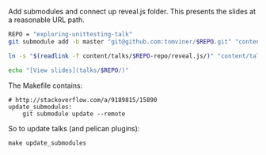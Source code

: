 Add submodules and connect up reveal.js folder. This presents the slides at a reasonable URL path.

```bash
REPO = "exploring-unittesting-talk"
git submodule add -b master "git@github.com:tomviner/$REPO.git" "content/talks/$REPO-repo"

ln -s "$(readlink -f content/talks/$REPO-repo/reveal.js/)" "content/talks/$REPO"

echo "[View slides](talks/$REPO/)"
```

The Makefile contains:

    # http://stackoverflow.com/a/9189815/15890
    update_submodules:
        git submodule update --remote

So to update talks (and pelican plugins):

    make update_submodules
